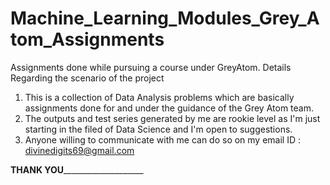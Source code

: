 # Machine_Learning_Modules_Grey_Atom_Assignments
Assignments done while pursuing a course under GreyAtom. 
 Details Regarding the scenario of the project
 1) This is a collection of Data Analysis problems which are basically assignments done for and under the guidance of the Grey Atom team. 
 2) The outputs and test series generated by me are rookie level as I'm just starting in the filed of Data Science and I'm open to suggestions.
 3) Anyone willing to communicate with me can do so on my email ID : divinedigits69@gmail.com
 
 __________________THANK YOU______________________________________
